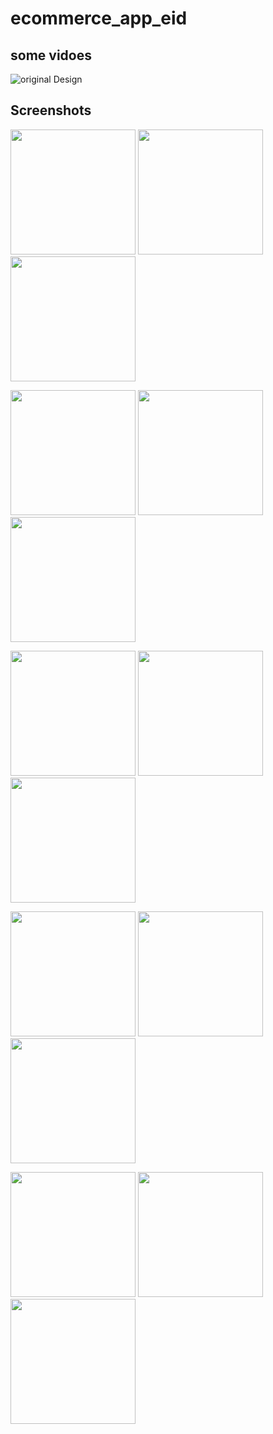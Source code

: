 # ecommerce_app_eid

## some vidoes
<!-- record_1 -->
![original Design](https://github.com/ahmedeidd/ecommerce_app/blob/main/screenshots/record_1.gif "Design")


## Screenshots

<img src="screenshots/screenshot_1.jpg" width="200"> <img src="screenshots/screenshot_2.jpg" width="200">  <img src="screenshots/screenshot_3.jpg" width="200">

<img src="screenshots/screenshot_4.jpg" width="200">   <img src="screenshots/screenshot_5.jpg" width="200">    <img src="screenshots/screenshot_6.jpg" width="200">

<img src="screenshots/screenshot_7.jpg" width="200">   <img src="screenshots/screenshot_8.jpg" width="200"> <img src="screenshots/screenshot_9.jpg" width="200">

<img src="screenshots/screenshot_10.jpg" width="200">   <img src="screenshots/screenshot_11.jpg" width="200"> <img src="screenshots/screenshot_12.jpg" width="200">

<img src="screenshots/screenshot_13.jpg" width="200">   <img src="screenshots/screenshot_14.jpg" width="200"> <img src="screenshots/screenshot_15.jpg" width="200">

